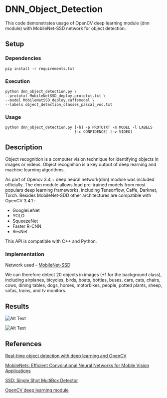 # DNN_Object_Detection

This code demonstrates usage of OpenCV deep learning module (dnn module) with MobileNet-SSD network for object detection.

## Setup

### Dependencies

```Linux
pip install -r requirements.txt
```

### Execution
```Linux
python dnn_object_detection.py \
--prototxt MobileNetSSD_deploy.prototxt.txt \
--model MobileNetSSD_deploy.caffemodel \
--labels object_detection_classes_pascal_voc.txt 
```

### Usage

```Linux
python dnn_object_detection.py [-h] -p PROTOTXT -m MODEL -l LABELS
                               [-c CONFIDENCE] [-v VIDEO]
```

## Description

Object recognition is a computer vision technique for identifying objects in images or videos. Object recognition is a key output of deep learning and machine learning algorithms.

As part of Opencv 3.4.+ deep neural network(dnn) module was included officially. The dnn module allows load pre-trained models from most populars deep learning frameworks, including Tensorflow, Caffe, Darknet, Torch. Besides MobileNet-SDD other architectures are compatible with OpenCV 3.4.1 :

* GoogleLeNet
* YOLO
* SqueezeNet
* Faster R-CNN
* ResNet

This API is compatible with C++ and Python.

### Implementation

Network used - [MobileNet-SSD](https://github.com/chuanqi305/MobileNet-SSD)

We can therefore detect 20 objects in images (+1 for the background class), including airplanes, bicycles, birds, boats, bottles, buses, cars, cats, chairs, cows, dining tables, dogs, horses, motorbikes, people, potted plants, sheep, sofas, trains, and tv monitors.

## Results

![Alt Text](https://github.com/TheNsBhasin/DNN_Object_Detection/blob/master/output.gif)

![Alt Text](https://github.com/TheNsBhasin/DNN_Object_Detection/blob/master/sample.jpeg)

## References

[Real-time object detection with deep learning and OpenCV](https://www.pyimagesearch.com/2017/09/18/real-time-object-detection-with-deep-learning-and-opencv/)

[MobileNets: Efficient Convolutional Neural Networks for Mobile Vision Applications](https://arxiv.org/pdf/1704.04861.pdf)

[SSD: Single Shot MultiBox Detector](https://arxiv.org/pdf/1512.02325.pdf)

[OpenCV deep learning module](https://github.com/opencv/opencv/tree/master/samples/dnn)
